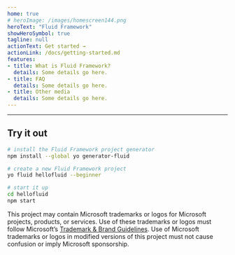 ```yaml
---
home: true
# heroImage: /images/homescreen144.png
heroText: "Fluid Framework"
showHeroSymbol: true
tagline: null
actionText: Get started →
actionLink: /docs/getting-started.md
features:
- title: What is Fluid Framework?
  details: Some details go here.
- title: FAQ
  details: Some details go here.
- title: Other media
  details: Some details go here.
---
```


<hr></hr>

## Try it out

```bash
# install the Fluid Framework project generator
npm install --global yo generator-fluid

# create a new Fluid Framework project
yo fluid hellofluid --beginner

# start it up
cd hellofluid
npm start
```

This project may contain Microsoft trademarks or logos for Microsoft projects, products, or services. Use of these trademarks or logos must follow Microsoft’s [Trademark & Brand Guidelines](https://www.microsoft.com/trademarks).
Use of Microsoft trademarks or logos in modified versions of this project must not cause confusion or imply Microsoft
sponsorship.
